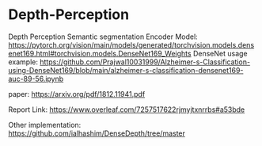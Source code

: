 # Depth-Perception
Depth Perception Semantic segmentation 
Encoder Model: https://pytorch.org/vision/main/models/generated/torchvision.models.densenet169.html#torchvision.models.DenseNet169_Weights
DenseNet usage example: https://github.com/Prajwal10031999/Alzheimer-s-Classification-using-DenseNet169/blob/main/alzheimer-s-classification-densenet169-auc-89-56.ipynb 

paper: https://arxiv.org/pdf/1812.11941.pdf

Report Link: https://www.overleaf.com/7257517622rjmyjtxnrrbs#a53bde

Other implementation: https://github.com/ialhashim/DenseDepth/tree/master
